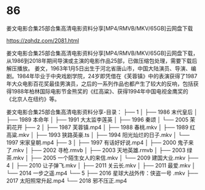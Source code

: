 # 86
姜文电影合集25部合集高清电影资料分享[MP4/RMVB/MKV/65GB]云网盘下载

https://zqhdz.com/2081.html

姜文电影合集25部合集高清电影资料分享[MP4/RMVB/MKV/65GB]云网盘下载，从1986到2018年期间导演或主演的电影作品25部，已做压缩包处理，需要下载后解压播放。
姜文，1963年1月5日出生于河北省唐山市，中国大陆演员、导演、编剧。1984年毕业于中央戏剧学院，24岁即凭借在《芙蓉镇》中的表演获得了1987年大众电影百花奖最佳男演员，之后的一系列作品也都产生了较大的反响，包括获得1988年柏林国际电影节金熊奖的《红高粱》、获得1994年中国电视金鹰奖的《北京人在纽约》等。

姜文电影合集25部合集高清电影资料分享-目录：
├── 1
│   ├── 1986 末代皇后
│   ├── 1989 本命年
│   ├── 1991 大太监李莲英
│   ├── 1996 秦颂
│   └── 2005 茉莉花开
├── 2
│   ├── 1987 芙蓉镇.mp4
│   ├── 1988 春桃.mkv
│   ├── 1989 红高粱.mkv
│   ├── 1993 狭路英豪.ts
│   ├── 1994 阳光灿烂的日子.mkv
│   └── 1997 宋家皇朝.mp4
├── 3
│   ├── 1997 有话好好说.mp4
│   ├── 2000 鬼子来了.mkv
│   ├── 2002 寻枪.rmvb
│   ├── 2003 天地英雄.rmvb
│   ├── 2003 绿茶.mkv
│   ├── 2005 一个陌生女人的来信.mkv
│   └── 2009 建国大业.mkv
├── 4
│   ├── 2010 让子弹飞.mkv
│   ├── 2011 关云长.mkv
│   ├── 2011 最爱.mkv
│   └── 2014 一步之遥.mp4
└── 5
├── 2016 星球大战外传：侠盗一号 .mkv
├── 2017 太阳照常升起.mp4
└── 2018 邪不压正.mp4
